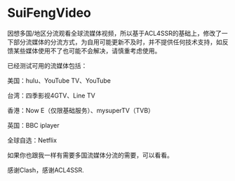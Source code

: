 # SuiFengVideo

因想多国/地区分流观看全球流媒体视频，所以基于ACL4SSR的基础上，修改了一下部分流媒体的分流方式，为自用可能更新不及时，并不提供任何技术支持，如反馈某些媒体使用不了也可能不会解决，请慎重考虑使用。

已经测试可用的流媒体包括：

美国：hulu、YouTube TV、YouTube

台湾：四季影视4GTV、Line TV

香港：Now E（仅限基础服务）、mysuperTV（TVB）

英国：BBC iplayer

全球自选：Netflix

如果你也跟我一样有需要多国流媒体分流的需要，可以看看。

感谢Clash，感谢ACL4SSR.
